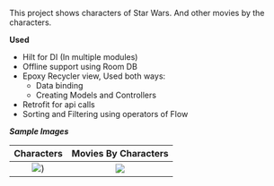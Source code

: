 
This project shows characters of Star Wars. And other movies by the characters.

**Used**
* Hilt for DI (In multiple modules)
* Offline support using Room DB
* Epoxy Recycler view, Used both ways:
    * Data binding
    * Creating Models and Controllers
* Retrofit for api calls
* Sorting and Filtering using operators of Flow
  





***Sample Images***

|                                               **Characters**                                                |                                          **Movies By Characters**                                           |
|:-----------------------------------------------------------------------------------------------------------:|:-----------------------------------------------------------------------------------------------------------:|
| ![](https://github.com/userKamalNayan/The_Characters_of_Star_Wars/assets/70440124/b0f6497e-b768-474f-b331-99eb23a9d72c)) | ![](https://github.com/userKamalNayan/The_Characters_of_Star_Wars/assets/70440124/ce7ed837-2b81-41e3-b005-6f631085ab4e) |
